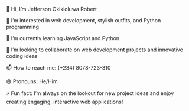 👋 Hi, I’m Jefferson Okikioluwa Robert

👀 I’m interested in web development, stylish outfits, and Python programming

🌱 I’m currently learning JavaScript and Python

💞️ I’m looking to collaborate on web development projects and innovative coding ideas

📫 How to reach me: (+234) 8078-723-310

😄 Pronouns: He/Him

⚡ Fun fact: I’m always on the lookout for new project ideas and enjoy creating engaging, interactive web applications!

<!---
robbyjhay/robbyjhay is a ✨ special ✨ repository because its `README.md` (this file) appears on your GitHub profile.
You can click the Preview link to take a look at your changes.
--->
